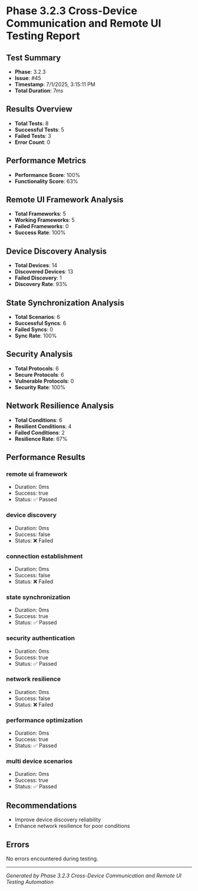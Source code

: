 # Phase 3.2.3 Cross-Device Communication and Remote UI Testing Report

## Test Summary

- **Phase**: 3.2.3
- **Issue**: #45
- **Timestamp**: 7/1/2025, 3:15:11 PM
- **Total Duration**: 7ms

## Results Overview

- **Total Tests**: 8
- **Successful Tests**: 5
- **Failed Tests**: 3
- **Error Count**: 0

## Performance Metrics

- **Performance Score**: 100%
- **Functionality Score**: 63%

## Remote UI Framework Analysis

- **Total Frameworks**: 5
- **Working Frameworks**: 5
- **Failed Frameworks**: 0
- **Success Rate**: 100%

## Device Discovery Analysis

- **Total Devices**: 14
- **Discovered Devices**: 13
- **Failed Discovery**: 1
- **Discovery Rate**: 93%

## State Synchronization Analysis

- **Total Scenarios**: 6
- **Successful Syncs**: 6
- **Failed Syncs**: 0
- **Sync Rate**: 100%

## Security Analysis

- **Total Protocols**: 6
- **Secure Protocols**: 6
- **Vulnerable Protocols**: 0
- **Security Rate**: 100%

## Network Resilience Analysis

- **Total Conditions**: 6
- **Resilient Conditions**: 4
- **Failed Conditions**: 2
- **Resilience Rate**: 67%

## Performance Results

### remote ui framework

- Duration: 0ms
- Success: true
- Status: ✅ Passed

### device discovery

- Duration: 0ms
- Success: false
- Status: ❌ Failed

### connection establishment

- Duration: 0ms
- Success: false
- Status: ❌ Failed

### state synchronization

- Duration: 0ms
- Success: true
- Status: ✅ Passed

### security authentication

- Duration: 0ms
- Success: true
- Status: ✅ Passed

### network resilience

- Duration: 0ms
- Success: false
- Status: ❌ Failed

### performance optimization

- Duration: 0ms
- Success: true
- Status: ✅ Passed

### multi device scenarios

- Duration: 0ms
- Success: true
- Status: ✅ Passed

## Recommendations

- Improve device discovery reliability
- Enhance network resilience for poor conditions

## Errors

No errors encountered during testing.

---

_Generated by Phase 3.2.3 Cross-Device Communication and Remote UI Testing Automation_
